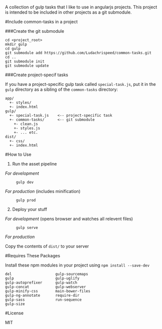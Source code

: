 A collection of gulp tasks that I like to use in angularjs projects. This project is intended to be
included in other projects as a git submodule.

#Include common-tasks in a project

###Create the git submodule

    cd <project_root>
    mkdir gulp
    cd gulp
    git submodule add https://github.com/Ludachrispeed/common-tasks.git
    cd ..
    git submodule init
    git submodule update

###Create project-specif tasks

If you have a project-specific gulp task called `special-task.js`, put it in the `gulp` directory as
a sibling of the `common-tasks` directory:

    app/
      +- styles/
      +- index.html
    gulp/
      +- special-task.js    <-- project-specific task
      +- common-tasks/      <-- git submodule
        +- clean.js
        +- styles.js
        +- ... etc.
    dist/
      +- css/
      +- index.html

#How to Use

1. Run the asset pipeline
  
  *For development*
 
         gulp dev

  *For production* (includes minification)

         gulp prod

2. Deploy your stuff

  *For development* (opens browser and watches all relevent files)

         gulp serve 

  *For production*

  Copy the contents of `dist/` to your server

#Requires These Packages

Install these npm modules in your project using `npm install --save-dev`

    del                    gulp-sourcemaps
    gulp                   gulp-uglify
    gulp-autoprefixer      gulp-watch
    gulp-concat            gulp-webserver
    gulp-minify-css        main-bower-files
    gulp-ng-annotate       require-dir
    gulp-sass              run-sequence
    gulp-size

#License

MIT
